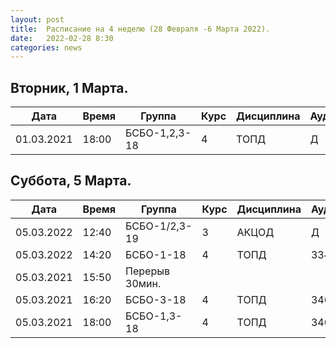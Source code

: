 ```yaml
---
layout: post
title:  Расписание на 4 неделю (28 Февраля -6 Марта 2022).
date:   2022-02-28 8:30
categories: news
---
```


## Вторник, 1 Марта.

| Дата          | Время   | Группа        | Курс | Дисциплина  | Аудитория | Материалы |
| ------------- | ------- | ------------- | ---- | ----------- | --------- | --------- |
|01.03.2021     |18:00    |БСБО-1,2,3-18  |4     |ТОПД         |   Д       |           |


## Суббота, 5 Марта.

| Дата          | Время   | Группа        | Курс | Дисциплина  | Аудитория | Материалы |
| ------------- | ------- | ------------- | ---- | ----------- | --------- | --------- |
|05.03.2022     |12:40    |БСБО-1/2,3-19  |3     |АКЦОД        |   Д       |           |
|05.03.2022     |14:20    |БСБО-1-18      |4     |ТОПД         |   334     |           |
|05.03.2021     |15:50    |Перерыв 30мин. |      |             |           |           |
|05.03.2021     |16:20    |БСБО-3-18      |4     |ТОПД         |   346     |           |
|05.03.2021     |18:00    |БСБО-1,3-18    |4     |ТОПД         |   346     |           |
